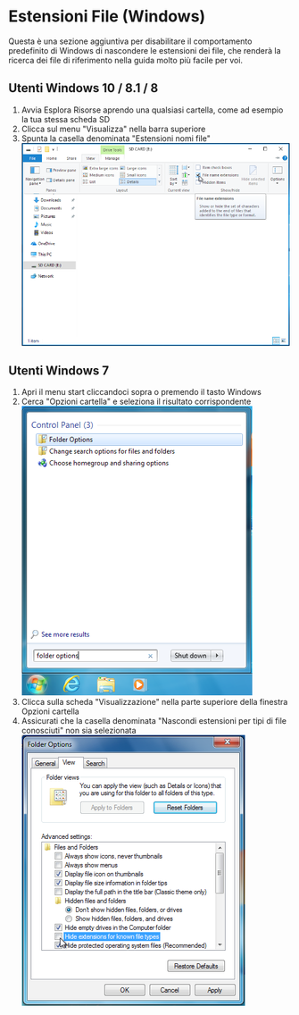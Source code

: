 # Estensioni File (Windows)

Questa è una sezione aggiuntiva per disabilitare il comportamento predefinito di Windows di nascondere le estensioni dei file, che renderà la ricerca dei file di riferimento nella guida molto più facile per voi.

## Utenti Windows 10 / 8.1 / 8
1. Avvia Esplora Risorse aprendo una qualsiasi cartella, come ad esempio la tua stessa scheda SD
1. Clicca sul menu "Visualizza" nella barra superiore
1. Spunta la casella denominata "Estensioni nomi file"
   ![Schermata della casella delle "Estensioni nomi file" su Windows 10](/assets/images/windows-10-file-extensions.png)

## Utenti Windows 7
1. Apri il menu start cliccandoci sopra o premendo il tasto Windows
1. Cerca "Opzioni cartella" e seleziona il risultato corrispondente
   ![Schermata di una ricerca "opzioni cartella" nel menu Start di Windows 7](/assets/images/windows-7-folder-options-start-menu.png)
1. Clicca sulla scheda "Visualizzazione" nella parte superiore della finestra Opzioni cartella
1. Assicurati che la casella denominata "Nascondi estensioni per tipi di file conosciuti" non sia selezionata
   ![Schermata della finestra "Opzioni cartelle" su Windows 7 con "Nascondi estensioni per i tipi di file conosciuti" disattivato](/assets/images/windows-7-folder-options.png)
